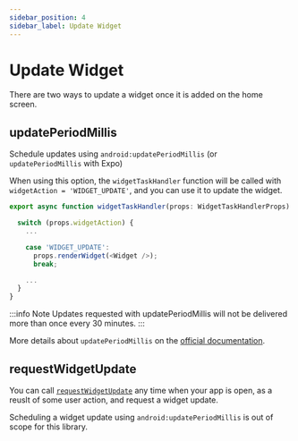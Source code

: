 ```yaml
---
sidebar_position: 4
sidebar_label: Update Widget
---
```


# Update Widget

There are two ways to update a widget once it is added on the home screen.

## updatePeriodMillis

Schedule updates using `android:updatePeriodMillis` (or `updatePeriodMillis` with Expo)

When using this option, the `widgetTaskHandler` function will be called with `widgetAction = 'WIDGET_UPDATE'`, and you can use it to update the widget.

```js title="widget-task-handler.tsx"
export async function widgetTaskHandler(props: WidgetTaskHandlerProps) {

  switch (props.widgetAction) {
    ...

    case 'WIDGET_UPDATE':
      props.renderWidget(<Widget />);
      break;

    ...
  }
}
```

:::info Note
Updates requested with updatePeriodMillis will not be delivered more than once every 30 minutes.
:::

More details about `updatePeriodMillis` on the [official documentation](https://developer.android.com/reference/android/appwidget/AppWidgetProviderInfo.html#updatePeriodMillis).

## requestWidgetUpdate

You can call [`requestWidgetUpdate`](./api/request-widget-update.md) any time when your app is open, as a reuslt of some user action, and request a widget update.

Scheduling a widget update using `android:updatePeriodMillis` is out of scope for this library.
